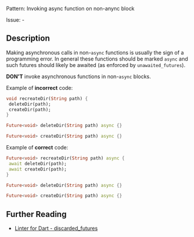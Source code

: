 Pattern: Invoking async function on non-anync block

Issue: -

## Description

Making asynchronous calls in non-`async` functions is usually the sign of a
programming error. In general these functions should be marked `async` and such
futures should likely be awaited (as enforced by `unawaited_futures`).

**DON'T** invoke asynchronous functions in non-`async` blocks.

Example of **incorrect** code:

```dart
void recreateDir(String path) {
 deleteDir(path);
 createDir(path);
}

Future<void> deleteDir(String path) async {}

Future<void> createDir(String path) async {}
```

Example of **correct** code:

```dart
Future<void> recreateDir(String path) async {
 await deleteDir(path);
 await createDir(path);
}

Future<void> deleteDir(String path) async {}

Future<void> createDir(String path) async {}
```

## Further Reading

* [Linter for Dart - discarded_futures](https://dart.dev/tools/linter-rules/discarded_futures)